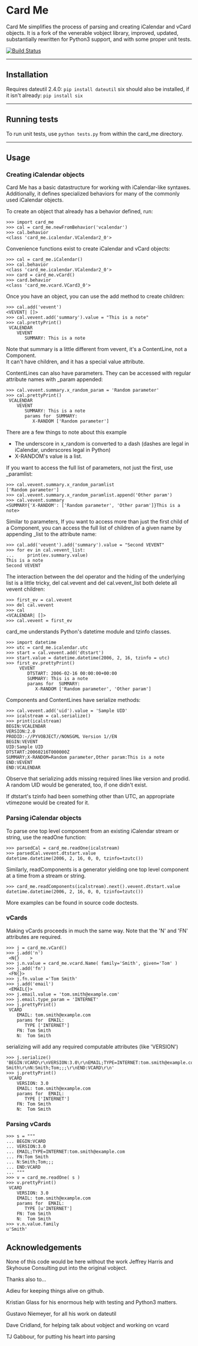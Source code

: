 Card Me
=======

Card Me simplifies the process of parsing and creating iCalendar and vCard objects.
It is a fork of the venerable vobject library, improved, updated, substantially rewritten for Python3 support,
and with some proper unit tests.

[![Build Status](https://travis-ci.org/tBaxter/python-card-me.svg?branch=master)](https://travis-ci.org/tBaxter/python-card-me)

--------------
 Installation
--------------

Requires dateutil 2.4.0: `pip install dateutil`
six should also be installed, if it isn't already: `pip install six`

---------------
 Running tests
---------------

To run unit tests, use `python tests.py` from within the card_me directory.


-------
 Usage
-------

### Creating iCalendar objects


Card Me has a basic datastructure for working with iCalendar-like syntaxes.
Additionally, it defines specialized behaviors for many of
the commonly used iCalendar objects.

To create an object that already has a behavior defined, run:
```
>>> import card_me
>>> cal = card_me.newFromBehavior('vcalendar')
>>> cal.behavior
<class 'card_me.icalendar.VCalendar2_0'>
```

Convenience functions exist to create iCalendar and vCard objects:
```
>>> cal = card_me.iCalendar()
>>> cal.behavior
<class 'card_me.icalendar.VCalendar2_0'>
>>> card = card_me.vCard()
>>> card.behavior
<class 'card_me.vcard.VCard3_0'>
```
Once you have an object, you can use the add method to create children:
```
>>> cal.add('vevent')
<VEVENT| []>
>>> cal.vevent.add('summary').value = "This is a note"
>>> cal.prettyPrint()
 VCALENDAR
    VEVENT
       SUMMARY: This is a note
```
Note that summary is a little different from vevent, it's a ContentLine, not a Component.  
It can't have children, and it has a special value attribute.

ContentLines can also have parameters.  They can be accessed with
regular attribute names with \_param appended:
```
>>> cal.vevent.summary.x_random_param = 'Random parameter'
>>> cal.prettyPrint()
 VCALENDAR
    VEVENT
       SUMMARY: This is a note
       params for  SUMMARY:
          X-RANDOM ['Random parameter']
```
There are a few things to note about this example

  * The underscore in x_random is converted to a dash (dashes are
    legal in iCalendar, underscores legal in Python)
  * X-RANDOM's value is a list.

If you want to access the full list of parameters, not just the first,
use <paramname>\_paramlist:
```
>>> cal.vevent.summary.x_random_paramlist
['Random parameter']
>>> cal.vevent.summary.x_random_paramlist.append('Other param')
>>> cal.vevent.summary
<SUMMARY{'X-RANDOM': ['Random parameter', 'Other param']}This is a note>
```
Similar to parameters, If you want to access more than just the first
child of a Component, you can access the full list of children of a
given name by appending \_list to the attribute name:
```
>>> cal.add('vevent').add('summary').value = "Second VEVENT"
>>> for ev in cal.vevent_list:
...     print(ev.summary.value)
This is a note
Second VEVENT
```
The interaction between the del operator and the hiding of the
underlying list is a little tricky, del cal.vevent and del
cal.vevent_list both delete all vevent children:
```
>>> first_ev = cal.vevent
>>> del cal.vevent
>>> cal
<VCALENDAR| []>
>>> cal.vevent = first_ev
```
card_me understands Python's datetime module and tzinfo classes.
```
>>> import datetime
>>> utc = card_me.icalendar.utc
>>> start = cal.vevent.add('dtstart')
>>> start.value = datetime.datetime(2006, 2, 16, tzinfo = utc)
>>> first_ev.prettyPrint()
     VEVENT
        DTSTART: 2006-02-16 00:00:00+00:00
        SUMMARY: This is a note
        params for  SUMMARY:
           X-RANDOM ['Random parameter', 'Other param']
```
Components and ContentLines have serialize methods:
```
>>> cal.vevent.add('uid').value = 'Sample UID'
>>> icalstream = cal.serialize()
>>> print(icalstream)
BEGIN:VCALENDAR
VERSION:2.0
PRODID:-//PYVOBJECT//NONSGML Version 1//EN
BEGIN:VEVENT
UID:Sample UID
DTSTART:20060216T000000Z
SUMMARY;X-RANDOM=Random parameter,Other param:This is a note
END:VEVENT
END:VCALENDAR
```
Observe that serializing adds missing required lines like version and
prodid.  A random UID would be generated, too, if one didn't exist.

If dtstart's tzinfo had been something other than UTC, an appropriate
vtimezone would be created for it.

### Parsing iCalendar objects


To parse one top level component from an existing iCalendar stream or
string, use the readOne function:
```
>>> parsedCal = card_me.readOne(icalstream)
>>> parsedCal.vevent.dtstart.value
datetime.datetime(2006, 2, 16, 0, 0, tzinfo=tzutc())
```
Similarly, readComponents is a generator yielding one top level
component at a time from a stream or string.
```
>>> card_me.readComponents(icalstream).next().vevent.dtstart.value
datetime.datetime(2006, 2, 16, 0, 0, tzinfo=tzutc())
```
More examples can be found in source code doctests.

### vCards


Making vCards proceeds in much the same way.
Note that the 'N' and 'FN' attributes are required.
```
>>> j = card_me.vCard()
>>> j.add('n')
 <N{}    >
>>> j.n.value = card_me.vcard.Name( family='Smith', given='Tom' )
>>> j.add('fn')
 <FN{}>
>>> j.fn.value ='Tom Smith'
>>> j.add('email')
 <EMAIL{}>
>>> j.email.value = 'tom.smith@example.com'
>>> j.email.type_param = 'INTERNET'
>>> j.prettyPrint()
 VCARD
    EMAIL: tom.smith@example.com
    params for  EMAIL:
       TYPE ['INTERNET']
    FN: Tom Smith
    N:  Tom Smith
```
serializing will add any required computable attributes (like 'VERSION')
```
>>> j.serialize()
'BEGIN:VCARD\r\nVERSION:3.0\r\nEMAIL;TYPE=INTERNET:tom.smith@example.com\r\nFN:Tom Smith\r\nN:Smith;Tom;;;\r\nEND:VCARD\r\n'
>>> j.prettyPrint()
 VCARD
    VERSION: 3.0
    EMAIL: tom.smith@example.com
    params for  EMAIL:
       TYPE ['INTERNET']
    FN: Tom Smith
    N:  Tom Smith
```
### Parsing vCards
```
>>> s = """
... BEGIN:VCARD
... VERSION:3.0
... EMAIL;TYPE=INTERNET:tom.smith@example.com
... FN:Tom Smith
... N:Smith;Tom;;;
... END:VCARD
... """
>>> v = card_me.readOne( s )
>>> v.prettyPrint()
 VCARD
    VERSION: 3.0
    EMAIL: tom.smith@example.com
    params for  EMAIL:
       TYPE [u'INTERNET']
    FN: Tom Smith
    N:  Tom Smith
>>> v.n.value.family
u'Smith'
```

## Acknowledgements

None of this code would be here without the work Jeffrey Harris and Skyhouse Consulting put into the original vobject.

Thanks also to…

Adieu for keeping things alive on github.

Kristian Glass for his enormous help with testing and Python3 matters.

Gustavo Niemeyer, for all his work on dateutil

Dave Cridland, for helping talk about vobject and working on vcard

TJ Gabbour, for putting his heart into parsing
